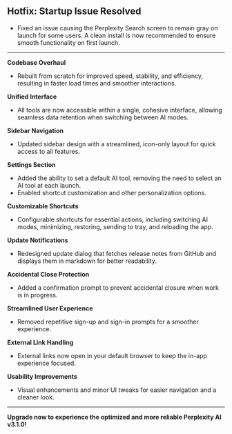 ## Hotfix: Startup Issue Resolved
- Fixed an issue causing the Perplexity Search screen to remain gray on launch for some users. A clean install is now recommended to ensure smooth functionality on first launch.

---

**Codebase Overhaul**
- Rebuilt from scratch for improved speed, stability, and efficiency, resulting in faster load times and smoother interactions.

**Unified Interface**
- All tools are now accessible within a single, cohesive interface, allowing seamless data retention when switching between AI modes.

**Sidebar Navigation**
- Updated sidebar design with a streamlined, icon-only layout for quick access to all features.

**Settings Section**
- Added the ability to set a default AI tool, removing the need to select an AI tool at each launch.
- Enabled shortcut customization and other personalization options.

**Customizable Shortcuts**
- Configurable shortcuts for essential actions, including switching AI modes, minimizing, restoring, sending to tray, and reloading the app.

**Update Notifications**
- Redesigned update dialog that fetches release notes from GitHub and displays them in markdown for better readability.

**Accidental Close Protection**
- Added a confirmation prompt to prevent accidental closure when work is in progress.

**Streamlined User Experience**
- Removed repetitive sign-up and sign-in prompts for a smoother experience.

**External Link Handling**
- External links now open in your default browser to keep the in-app experience focused.

**Usability Improvements**
- Visual enhancements and minor UI tweaks for easier navigation and a cleaner look.

---

**Upgrade now to experience the optimized and more reliable Perplexity AI v3.1.0!**